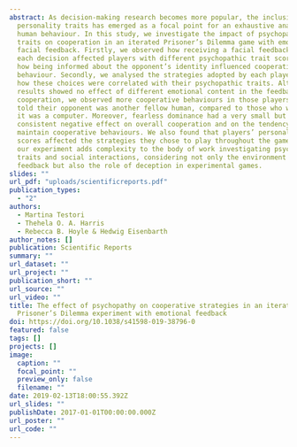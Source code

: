 ```yaml
---
abstract: As decision-making research becomes more popular, the inclusion of
  personality traits has emerged as a focal point for an exhaustive analysis of
  human behaviour. In this study, we investigate the impact of psychopathic
  traits on cooperation in an iterated Prisoner’s Dilemma game with emotional
  facial feedback. Firstly, we observed how receiving a facial feedback after
  each decision affected players with different psychopathic trait scores, and
  how being informed about the opponent’s identity influenced cooperative
  behaviour. Secondly, we analysed the strategies adopted by each player, and
  how these choices were correlated with their psychopathic traits. Although our
  results showed no effect of different emotional content in the feedback on
  cooperation, we observed more cooperative behaviours in those players who were
  told their opponent was another fellow human, compared to those who were told
  it was a computer. Moreover, fearless dominance had a very small but
  consistent negative effect on overall cooperation and on the tendency to
  maintain cooperative behaviours. We also found that players’ personality
  scores affected the strategies they chose to play throughout the game. Hence,
  our experiment adds complexity to the body of work investigating psychopathic
  traits and social interactions, considering not only the environment of facial
  feedback but also the role of deception in experimental games.
slides: ""
url_pdf: "uploads/scientificreports.pdf"
publication_types:
  - "2"
authors:
  - Martina Testori
  - Thehela O. A. Harris
  - Rebecca B. Hoyle & Hedwig Eisenbarth
author_notes: []
publication: Scientific Reports
summary: ""
url_dataset: ""
url_project: ""
publication_short: ""
url_source: ""
url_video: ""
title: The effect of psychopathy on cooperative strategies in an iterated
  Prisoner’s Dilemma experiment with emotional feedback
doi: https://doi.org/10.1038/s41598-019-38796-0
featured: false
tags: []
projects: []
image:
  caption: ""
  focal_point: ""
  preview_only: false
  filename: ""
date: 2019-02-13T18:00:55.392Z
url_slides: ""
publishDate: 2017-01-01T00:00:00.000Z
url_poster: ""
url_code: ""
---
```

<script type='text/javascript' src='https://d1bxh8uas1mnw7.cloudfront.net/assets/embed.js'></script>
<div data-badge-details="right" data-badge-type="large-donut" data-doi="https://doi.org/10.1038/s41598-019-38796-0" data-hide-no-mentions="true" class="altmetric-embed"></div>

